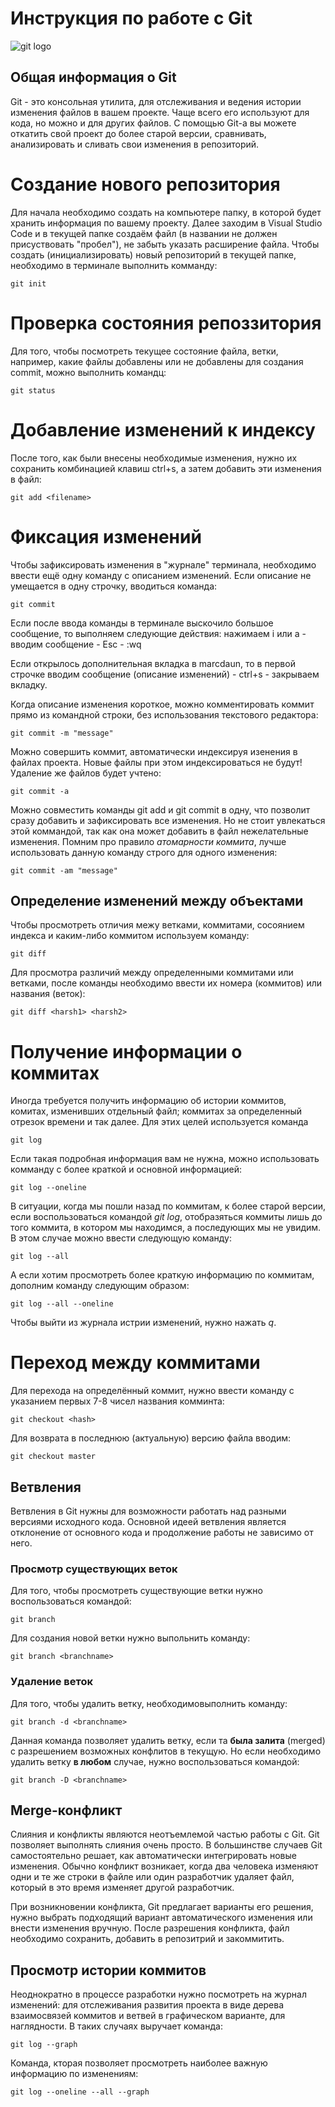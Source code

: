 # **Инструкция по работе с Git**

![git logo](git.jpg)

## Общая информация о Git

Git - это консольная утилита, для отслеживания и ведения истории изменения файлов в вашем проекте. Чаще всего его используют для кода, но можно и для других файлов.
С помощью Git-а вы можете откатить свой проект до более старой версии, сравнивать, анализировать и сливать свои изменения в репозиторий.

# Создание нового репозитория

Для начала необходимо создать на компьютере папку, в которой будет хранить информация по вашему проекту. Далее заходим в Visual Studio Code и в текущей папке создаём файл (в названии не должен присуствовать "пробел"), не забыть указать расширение файла. Чтобы создать (инициализировать) новый репозиторий в текущей папке, необходимо в терминале выполнить комманду:

    git init

# Проверка состояния репоззитория

Для того, чтобы посмотреть текущее состояние файла, ветки, например, какие файлы добавлены или не добавлены для создания commit, можно выполнить командц:

    git status

# Добавление изменений к индексу

После того, как были внесены необходимые изменения, нужно их сохранить комбинацией клавиш ctrl+s, а затем добавить эти изменения в файл:

    git add <filename>

# Фиксация изменений

Чтобы зафиксировать изменения в "журнале" терминала, необходимо ввести ещё одну команду с описанием изменений. Если описание не умещается в одну строчку, вводиться команда:

    git commit

Если после ввода команды в терминале выскочило большое сообщение, то выполняем следующие действия: нажимаем i или a - вводим сообщение - Esc - :wq

Если открылось дополнительная вкладка в marcdaun, то в первой строчке вводим сообщение (описание изменений) - ctrl+s - закрываем вкладку.

Когда описание изменения короткое, можно комментировать коммит прямо из командной строки, без использования текстового редактора:

    git commit -m "message"

Можно совершить коммит, автоматически индексируя изенения в файлах проекта. Новые файлы при этом индексироваться не будут! Удаление же файлов будет учтено:

    git commit -a

Можно совместить команды git add и git commit в одну, что позволит сразу добавить и зафиксировать все изменения. Но не стоит увлекаться этой коммандой, так как она может добавить в файл нежелательные изменения. Помним про правило *атомарности коммита*, лучше использовать данную команду строго для одного изменения:

    git commit -am "message"
    
## Определение изменений между объектами 

Чтобы просмотреть отличия межу ветками, коммитами, сосоянием индекса и каким-либо коммитом используем команду:

    git diff

Для просмотра различий между определенными коммитами или ветками, после команды необходимо ввести их номера (коммитов) или названия (веток): 


    git diff <harsh1> <harsh2>

# Получение информации о коммитах

Иногда требуется получить информацию об истории коммитов, комитах, изменивших отдельный файл; коммитах за определенный отрезок времени и так далее. Для этих целей используется команда

    git log

Если такая подробная информация вам не нужна, можно использовать комманду с более краткой и основной информацией:

    git log --oneline

В ситуации, когда мы пошли назад по коммитам, к более старой версии, если воспользоваться командой *git log*, отобразяться коммиты лишь до того коммита, в котором мы находимся, а последующих мы не увидим. В этом случае можно ввести следующую команду:

    git log --all

А если хотим просмотреть более краткую информацию по коммитам, дополним команду следующим образом:

    git log --all --oneline

Чтобы выйти из журнала истрии изменений, нужно нажать *q*.

# Переход между коммитами 

Для перехода на определённый коммит, нужно ввести команду с указанием первых 7-8 чисел названия комминта:

    git checkout <hash>

Для возврата в последнюю (актуальную) версию файла вводим:

    git checkout master

## Ветвления

Ветвления в Git нужны для возможности работать над разными версиями исходного кода. Основной идеей ветвления является отклонение от основного кода и продолжение работы не зависимо от него.

### Просмотр существующих веток

Для того, чтобы просмотреть существующие ветки нужно воспользоваться командой:

    git branch

Для создания новой ветки нужно выпольнить команду:

    git branch <branchname>

### Удаление веток

Для того, чтобы удалить ветку, необходимовыполнить команду:

    git branch -d <branchname>

Данная команда позволяет удалить ветку, если та **была залита** (merged) с разрешением возможных конфлитов в текущую. Но если необходимо удалить ветку **в любом** случае, нужно воспользоваться командой:
    
    git branch -D <branchname>

## Merge-конфликт

Слияния и конфликты являются неотъемлемой частью работы с Git. Git позволяет выполнять слияния очень просто. В большинстве случаев Git самостоятельно решает, как автоматически интегрировать новые изменения. Обычно конфликт возникает, когда два человека изменяют одни и те же строки в файле или один разработчик удаляет файл, который в это время изменяет другой разработчик.

При возникновении конфликта, Git предлагает варианты его решения, нужно выбрать подходящий вариант автоматического изменения или внести изменения вручную. После разрешения конфликта, файл необходимо сохранить, добавить в репозитрий и закоммитить. 

## Просмотр истории коммитов

Неоднократно в процессе разработки нужно посмотреть на журнал изменений: для отслеживания развития проекта в виде дерева взаимосвязей коммитов и ветвей в графическом варианте, для наглядности. В таких случаях выручает команда:

    git log --graph

Команда, кторая позволяет просмотреть наиболее важную информацию по изменениям:

    git log --oneline --all --graph